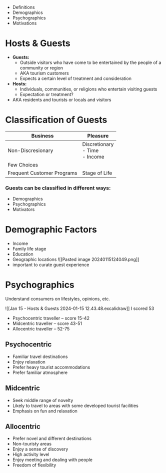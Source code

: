 - Definitions
- Demographics
- Psychographics
- Motivations

# Hosts & Guests
- **Guests:** 
	- Outside visitors who have come to be entertained by the people of a community or region
	- AKA tourism customers
	- Expects a certain level of treatment and consideration
- **Hosts:** 
	- Individuals, communities, or religions who entertain visiting guests
	- Expectation or treatment?
- AKA residents and tourists or locals and visitors

# Classification of Guests
| **Business** | **Pleasure** |
| ---- | ---- |
| Non-Discresionary | Discretionary<br>- Time<br>- Income |
| Few Choices |  |
| Frequent Customer Programs | Stage of Life |

### Guests can be classified in different ways:
- Demographics
- Psychographics
- Motivators

# Demographic Factors
- Income
- Family life stage
- Education
- Geographic locations
![[Pasted image 20240115124049.png]]
- important to curate guest experience

# Psychographics
Understand consumers on lifestyles, opinions, etc.

![[Jan 15 - Hosts & Guests 2024-01-15 12.43.48.excalidraw]]
I scored 53
- Psychocentric traveller – score 15-42
- Midcentric traveller – score 43-51
- Allocentric traveller – 52-75

## Psychocentric
- Familiar travel destinations
- Enjoy relaxation
- Prefer heavy tourist accommodations
- Prefer familiar atmosphere

## Midcentric
- Seek middle range of novelty
- Likely to travel to areas with some developed tourist facilities
- Emphasis on fun and relaxation

## Allocentric
- Prefer novel and different destinations
- Non-touristy areas
- Enjoy a sense of discovery
- High activity level
- Enjoy meeting and dealing with people
- Freedom of flexibility